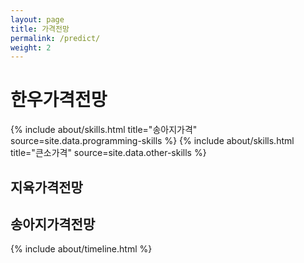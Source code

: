 ```yaml
---
layout: page
title: 가격전망
permalink: /predict/
weight: 2
---
```


# **한우가격전망**
<div class="row">
{% include about/skills.html title="송아지가격" source=site.data.programming-skills %}
{% include about/skills.html title="큰소가격" source=site.data.other-skills %}
</div>

## 지육가격전망
## 송아지가격전망


<div class="row">
{% include about/timeline.html %}
</div>